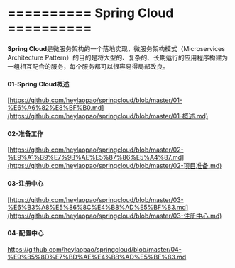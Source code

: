 # ==========   Spring Cloud    ==========

**Spring Cloud**是微服务架构的一个落地实现，微服务架构模式（Microservices Architecture Pattern）的目的是将大型的、复杂的、长期运行的应用程序构建为一组相互配合的服务，每个服务都可以很容易得局部改良。



#### 01-Spring Cloud概述

 [https://github.com/heylaopao/springcloud/blob/master/01-%E6%A6%82%E8%BF%B0.md](https://github.com/heylaopao/springcloud/blob/master/01-概述.md) 

#### 02-准备工作

 [https://github.com/heylaopao/springcloud/blob/master/02-%E9%A1%B9%E7%9B%AE%E5%87%86%E5%A4%87.md](https://github.com/heylaopao/springcloud/blob/master/02-项目准备.md) 

#### 03-注册中心

 [https://github.com/heylaopao/springcloud/blob/master/03-%E6%B3%A8%E5%86%8C%E4%B8%AD%E5%BF%83.md](https://github.com/heylaopao/springcloud/blob/master/03-注册中心.md) 
 
 #### 04-配置中心
 https://github.com/heylaopao/springcloud/blob/master/04-%E9%85%8D%E7%BD%AE%E4%B8%AD%E5%BF%83.md

